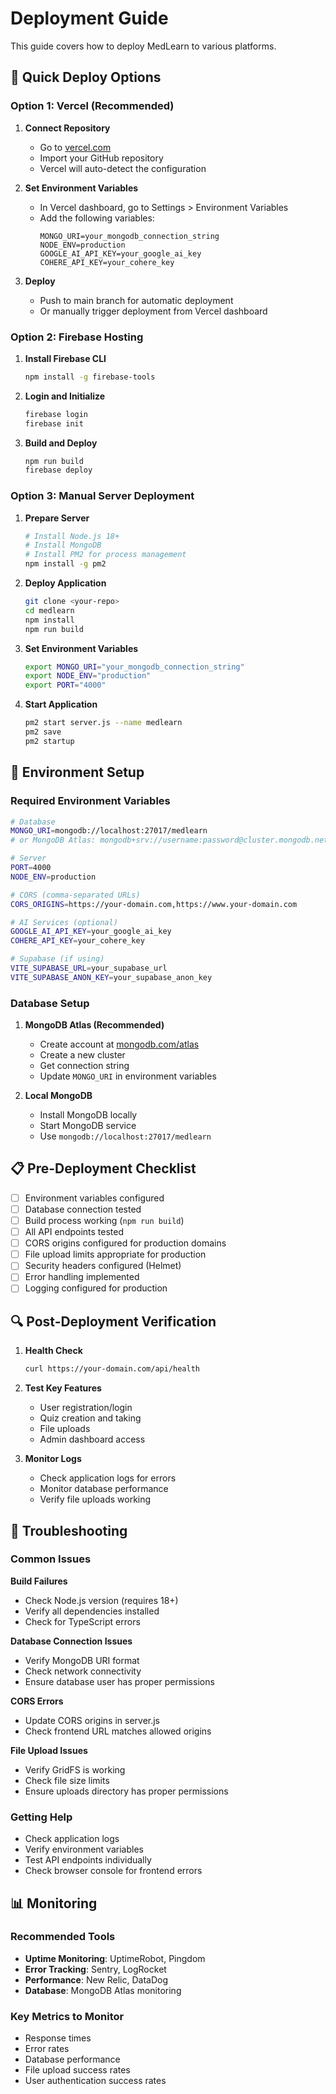 # Deployment Guide

This guide covers how to deploy MedLearn to various platforms.

## 🚀 Quick Deploy Options

### Option 1: Vercel (Recommended)
1. **Connect Repository**
   - Go to [vercel.com](https://vercel.com)
   - Import your GitHub repository
   - Vercel will auto-detect the configuration

2. **Set Environment Variables**
   - In Vercel dashboard, go to Settings > Environment Variables
   - Add the following variables:
     ```
     MONGO_URI=your_mongodb_connection_string
     NODE_ENV=production
     GOOGLE_AI_API_KEY=your_google_ai_key
     COHERE_API_KEY=your_cohere_key
     ```

3. **Deploy**
   - Push to main branch for automatic deployment
   - Or manually trigger deployment from Vercel dashboard

### Option 2: Firebase Hosting
1. **Install Firebase CLI**
   ```bash
   npm install -g firebase-tools
   ```

2. **Login and Initialize**
   ```bash
   firebase login
   firebase init
   ```

3. **Build and Deploy**
   ```bash
   npm run build
   firebase deploy
   ```

### Option 3: Manual Server Deployment
1. **Prepare Server**
   ```bash
   # Install Node.js 18+
   # Install MongoDB
   # Install PM2 for process management
   npm install -g pm2
   ```

2. **Deploy Application**
   ```bash
   git clone <your-repo>
   cd medlearn
   npm install
   npm run build
   ```

3. **Set Environment Variables**
   ```bash
   export MONGO_URI="your_mongodb_connection_string"
   export NODE_ENV="production"
   export PORT="4000"
   ```

4. **Start Application**
   ```bash
   pm2 start server.js --name medlearn
   pm2 save
   pm2 startup
   ```

## 🔧 Environment Setup

### Required Environment Variables
```bash
# Database
MONGO_URI=mongodb://localhost:27017/medlearn
# or MongoDB Atlas: mongodb+srv://username:password@cluster.mongodb.net/medlearn

# Server
PORT=4000
NODE_ENV=production

# CORS (comma-separated URLs)
CORS_ORIGINS=https://your-domain.com,https://www.your-domain.com

# AI Services (optional)
GOOGLE_AI_API_KEY=your_google_ai_key
COHERE_API_KEY=your_cohere_key

# Supabase (if using)
VITE_SUPABASE_URL=your_supabase_url
VITE_SUPABASE_ANON_KEY=your_supabase_anon_key
```

### Database Setup
1. **MongoDB Atlas (Recommended)**
   - Create account at [mongodb.com/atlas](https://mongodb.com/atlas)
   - Create a new cluster
   - Get connection string
   - Update `MONGO_URI` in environment variables

2. **Local MongoDB**
   - Install MongoDB locally
   - Start MongoDB service
   - Use `mongodb://localhost:27017/medlearn`

## 📋 Pre-Deployment Checklist

- [ ] Environment variables configured
- [ ] Database connection tested
- [ ] Build process working (`npm run build`)
- [ ] All API endpoints tested
- [ ] CORS origins configured for production domains
- [ ] File upload limits appropriate for production
- [ ] Security headers configured (Helmet)
- [ ] Error handling implemented
- [ ] Logging configured for production

## 🔍 Post-Deployment Verification

1. **Health Check**
   ```bash
   curl https://your-domain.com/api/health
   ```

2. **Test Key Features**
   - User registration/login
   - Quiz creation and taking
   - File uploads
   - Admin dashboard access

3. **Monitor Logs**
   - Check application logs for errors
   - Monitor database performance
   - Verify file uploads working

## 🚨 Troubleshooting

### Common Issues

**Build Failures**
- Check Node.js version (requires 18+)
- Verify all dependencies installed
- Check for TypeScript errors

**Database Connection Issues**
- Verify MongoDB URI format
- Check network connectivity
- Ensure database user has proper permissions

**CORS Errors**
- Update CORS origins in server.js
- Check frontend URL matches allowed origins

**File Upload Issues**
- Verify GridFS is working
- Check file size limits
- Ensure uploads directory has proper permissions

### Getting Help
- Check application logs
- Verify environment variables
- Test API endpoints individually
- Check browser console for frontend errors

## 📊 Monitoring

### Recommended Tools
- **Uptime Monitoring**: UptimeRobot, Pingdom
- **Error Tracking**: Sentry, LogRocket
- **Performance**: New Relic, DataDog
- **Database**: MongoDB Atlas monitoring

### Key Metrics to Monitor
- Response times
- Error rates
- Database performance
- File upload success rates
- User authentication success rates
